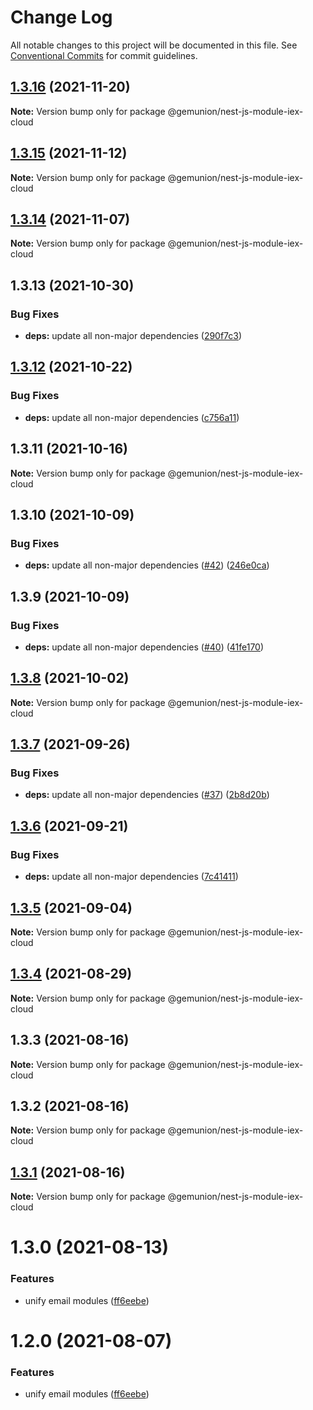 # Change Log

All notable changes to this project will be documented in this file.
See [Conventional Commits](https://conventionalcommits.org) for commit guidelines.

## [1.3.16](https://github.com/gemunion/nestjs-packages/compare/@gemunion/nest-js-module-iex-cloud@1.3.15...@gemunion/nest-js-module-iex-cloud@1.3.16) (2021-11-20)

**Note:** Version bump only for package @gemunion/nest-js-module-iex-cloud





## [1.3.15](https://github.com/gemunion/nestjs-packages/compare/@gemunion/nest-js-module-iex-cloud@1.3.14...@gemunion/nest-js-module-iex-cloud@1.3.15) (2021-11-12)

**Note:** Version bump only for package @gemunion/nest-js-module-iex-cloud





## [1.3.14](https://github.com/gemunion/nestjs-packages/compare/@gemunion/nest-js-module-iex-cloud@1.3.13...@gemunion/nest-js-module-iex-cloud@1.3.14) (2021-11-07)

**Note:** Version bump only for package @gemunion/nest-js-module-iex-cloud





## 1.3.13 (2021-10-30)


### Bug Fixes

* **deps:** update all non-major dependencies ([290f7c3](https://github.com/gemunion/nestjs-packages/commit/290f7c3b46827d0d7675fedfd679665b4eaca65b))





## [1.3.12](https://github.com/gemunion/nestjs-packages/compare/@gemunion/nest-js-module-iex-cloud@1.3.11...@gemunion/nest-js-module-iex-cloud@1.3.12) (2021-10-22)


### Bug Fixes

* **deps:** update all non-major dependencies ([c756a11](https://github.com/gemunion/nestjs-packages/commit/c756a11df0d867f2918063ef0122e00a22ef5b3a))





## 1.3.11 (2021-10-16)

**Note:** Version bump only for package @gemunion/nest-js-module-iex-cloud





## 1.3.10 (2021-10-09)


### Bug Fixes

* **deps:** update all non-major dependencies ([#42](https://github.com/gemunion/nestjs-packages/issues/42)) ([246e0ca](https://github.com/gemunion/nestjs-packages/commit/246e0ca0a25d01b10638338209434e1ff9a19c2d))





## 1.3.9 (2021-10-09)


### Bug Fixes

* **deps:** update all non-major dependencies ([#40](https://github.com/gemunion/nestjs-packages/issues/40)) ([41fe170](https://github.com/gemunion/nestjs-packages/commit/41fe170143aa94bc21d1ef574796ce741d863a30))





## [1.3.8](https://github.com/gemunion/nestjs-packages/compare/@gemunion/nest-js-module-iex-cloud@1.3.7...@gemunion/nest-js-module-iex-cloud@1.3.8) (2021-10-02)

**Note:** Version bump only for package @gemunion/nest-js-module-iex-cloud





## [1.3.7](https://github.com/gemunion/nestjs-packages/compare/@gemunion/nest-js-module-iex-cloud@1.3.6...@gemunion/nest-js-module-iex-cloud@1.3.7) (2021-09-26)


### Bug Fixes

* **deps:** update all non-major dependencies ([#37](https://github.com/gemunion/nestjs-packages/issues/37)) ([2b8d20b](https://github.com/gemunion/nestjs-packages/commit/2b8d20b4836809ebbf306299453d1671c00cdbb5))





## [1.3.6](https://github.com/gemunion/nestjs-packages/compare/@gemunion/nest-js-module-iex-cloud@1.3.5...@gemunion/nest-js-module-iex-cloud@1.3.6) (2021-09-21)


### Bug Fixes

* **deps:** update all non-major dependencies ([7c41411](https://github.com/gemunion/nestjs-packages/commit/7c41411e6d71cc852b510b7b075ac6bc5316a9cf))





## [1.3.5](https://github.com/gemunion/nestjs-packages/compare/@gemunion/nest-js-module-iex-cloud@1.3.4...@gemunion/nest-js-module-iex-cloud@1.3.5) (2021-09-04)

**Note:** Version bump only for package @gemunion/nest-js-module-iex-cloud





## [1.3.4](https://github.com/gemunion/nestjs-packages/compare/@gemunion/nest-js-module-iex-cloud@1.3.3...@gemunion/nest-js-module-iex-cloud@1.3.4) (2021-08-29)

**Note:** Version bump only for package @gemunion/nest-js-module-iex-cloud





## 1.3.3 (2021-08-16)

**Note:** Version bump only for package @gemunion/nest-js-module-iex-cloud





## 1.3.2 (2021-08-16)

**Note:** Version bump only for package @gemunion/nest-js-module-iex-cloud





## [1.3.1](https://github.com/gemunion/nestjs-packages/compare/@gemunion/nest-js-module-iex-cloud@1.3.0...@gemunion/nest-js-module-iex-cloud@1.3.1) (2021-08-16)

**Note:** Version bump only for package @gemunion/nest-js-module-iex-cloud





# 1.3.0 (2021-08-13)


### Features

* unify email modules ([ff6eebe](https://github.com/gemunion/nestjs-packages/commit/ff6eebec500a2ab07077ac216879ec5af7c362e3))





# 1.2.0 (2021-08-07)


### Features

* unify email modules ([ff6eebe](https://github.com/gemunion/nestjs-packages/commit/ff6eebec500a2ab07077ac216879ec5af7c362e3))
